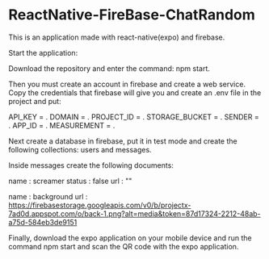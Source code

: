 # ReactNative-FireBase-ChatRandom
This is an application made with react-native(expo) and firebase. 

Start the application:

Download the repository and enter the command: npm start.

Then you must create an account in firebase and create a web service.
Copy the credentials that firebase will give you and create an .env file in the project and put:

API_KEY = <your firebase key>.
DOMAIN = <your firebase domain>.
PROJECT_ID = <your firebase project id>.
STORAGE_BUCKET = <your firebase storage bucket id>.
SENDER = <your firebase sender>.
APP_ID = <your firebase app idg>.
MEASUREMENT = <your firebase measure>.

Next create a database in firebase, put it in test mode and create the following collections: users and messages.

Inside messages create the following documents:

name : screamer
status : false
url : ""

name : background
url : https://firebasestorage.googleapis.com/v0/b/projectx-7ad0d.appspot.com/o/back-1.png?alt=media&token=87d17324-2212-48ab-a75d-584eb3de9151

Finally, download the expo application on your mobile device and run the command npm start and scan the QR code with the expo application.
